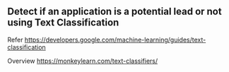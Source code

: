 ## Detect if an application is a potential lead or not using Text Classification

Refer https://developers.google.com/machine-learning/guides/text-classification

Overview https://monkeylearn.com/text-classifiers/
